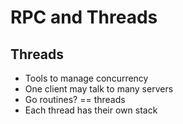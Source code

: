 # RPC and Threads

## Threads
- Tools to manage concurrency
- One client may talk to many servers
- Go routines? == threads
- Each thread has their own stack